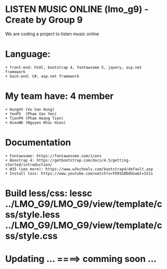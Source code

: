 # LISTEN MUSIC ONLINE (lmo_g9) - Create by Group 9
We are coding a project to listen music online
# Language: 
	+ front-end: html, bootstrap 4, fontawsome 5, jquery, asp.net framework
	+ back-end: C#, asp.net framework
# My team have: 4 member
	+ HungVV (Vu Van Hung)
	+ YenPV  (Pham Van Yen)
	+ TienPH (Pham Hoang Tien)
	+ HieuNK (Nguyen Khac Hieu)
# Documentation
	+ Fontawsome: https://fontawesome.com/icons
	+ Boostrap 4: https://getbootstrap.com/docs/4.5/getting-started/introduction/
	+ W3S (see more): https://www.w3schools.com/bootstrap4/default.asp
	+ Install less: https://www.youtube.com/watch?v=YD91G8DdUsw&t=321s
# Build less/css: lessc ../LMO_G9/LMO_G9/view/template/css/style.less ../LMO_G9/LMO_G9/view/template/css/style.css

# Updating ... ====> comming soon ...
